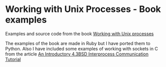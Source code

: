 Working with Unix Processes - Book examples
===========================================

Examples and source code from the book [Working with Unix processes](http://pragprog.com/book/jsunix/working-with-unix-processes "Link to the boook")

The examples of the book are made in Ruby but I have ported them to Python.
Also I have included some examples of working with sockets in C from the article
[An Introductory 4.3BSD Interprocess Communication Tutorial](https://dl.dropboxusercontent.com/u/1833867/opensource/4.3PS1-7.pdf)
